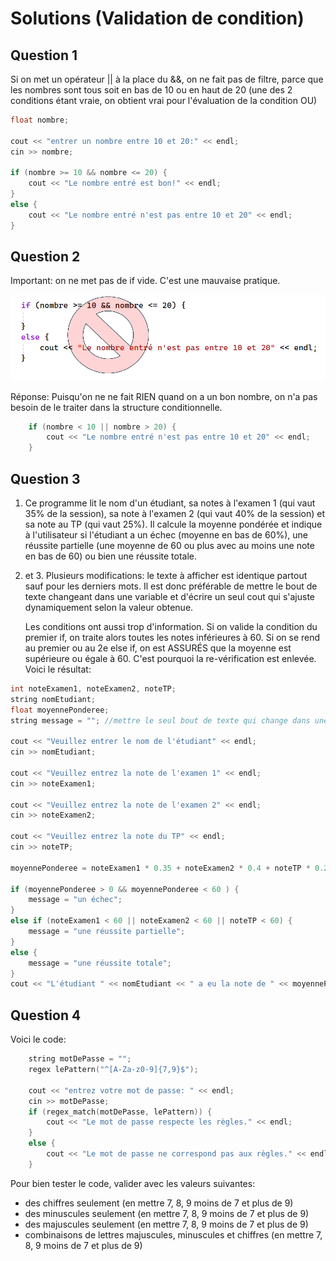 # Solutions (Validation de condition)

## Question 1

Si on met un opérateur || à la place du &&, on ne fait pas de filtre, parce que les nombres sont tous soit en bas de 10 ou en haut de 20 (une des 2 conditions étant vraie, on obtient vrai pour l'évaluation de la condition OU)

```cpp
float nombre;

cout << "entrer un nombre entre 10 et 20:" << endl;
cin >> nombre;

if (nombre >= 10 && nombre <= 20) {
	cout << "Le nombre entré est bon!" << endl;
}
else {
	cout << "Le nombre entré n'est pas entre 10 et 20" << endl;
}
```

## Question 2

Important: on ne met pas de if vide. C'est une mauvaise pratique.

![mauvaise pratique](img/non.png)

Réponse: Puisqu'on ne ne fait RIEN quand on a un bon nombre, on n'a pas besoin de le traiter dans la structure conditionnelle.

```cpp
	if (nombre < 10 || nombre > 20) {
		cout << "Le nombre entré n'est pas entre 10 et 20" << endl;
	}

```


## Question 3

1. Ce programme lit le nom d'un étudiant, sa notes à l'examen 1 (qui vaut 35% de la session), sa note à l'examen 2 (qui vaut 40% de la session) et sa note au TP (qui vaut 25%). Il calcule la moyenne pondérée et indique à l'utilisateur si l'étudiant a un échec (moyenne en bas de 60%), une réussite partielle (une moyenne de 60 ou plus avec au moins une note en bas de 60) ou bien une réussite totale.

2. et 3. Plusieurs modifications: le texte à afficher est identique partout sauf pour les derniers mots. Il est donc préférable de mettre le bout de texte changeant dans une variable et d'écrire un seul cout qui s'ajuste dynamiquement selon la valeur obtenue.

    Les conditions ont aussi trop d'information. Si on valide la condition du premier if, on traite alors toutes les notes inférieures à 60. Si on se rend au premier ou au 2e else if, on est ASSURÉS que la moyenne est supérieure ou égale à 60. C'est pourquoi la re-vérification est enlevée. Voici le résultat:

```cpp
int noteExamen1, noteExamen2, noteTP;
string nomEtudiant;
float moyennePonderee;
string message = ""; //mettre le seul bout de texte qui change dans une variable

cout << "Veuillez entrer le nom de l'étudiant" << endl;
cin >> nomEtudiant;

cout << "Veuillez entrez la note de l'examen 1" << endl;
cin >> noteExamen1;

cout << "Veuillez entrez la note de l'examen 2" << endl;
cin >> noteExamen2;

cout << "Veuillez entrez la note du TP" << endl;
cin >> noteTP;

moyennePonderee = noteExamen1 * 0.35 + noteExamen2 * 0.4 + noteTP * 0.25;

if (moyennePonderee > 0 && moyennePonderee < 60 ) {
	message = "un échec";
}
else if (noteExamen1 < 60 || noteExamen2 < 60 || noteTP < 60) {
	message = "une réussite partielle";
}
else {
	message = "une réussite totale";
}
cout << "L'étudiant " << nomEtudiant << " a eu la note de " << moyennePonderee << ". Il a donc " << message << endl;
```

## Question 4

Voici le code:

```cpp
	string motDePasse = "";
	regex lePattern("^[A-Za-z0-9]{7,9}$");

	cout << "entrez votre mot de passe: " << endl;
	cin >> motDePasse;
	if (regex_match(motDePasse, lePattern)) {
		cout << "Le mot de passe respecte les règles." << endl;
	}
	else {
		cout << "Le mot de passe ne correspond pas aux règles." << endl;
	}
```

Pour bien tester le code, valider avec les valeurs suivantes:

- des chiffres seulement (en mettre 7, 8, 9 moins de 7 et plus de 9)
- des minuscules seulement (en mettre 7, 8, 9 moins de 7 et plus de 9)
- des majuscules seulement (en mettre 7, 8, 9 moins de 7 et plus de 9)
- combinaisons de lettres majuscules, minuscules et chiffres (en mettre 7, 8, 9 moins de 7 et plus de 9)

